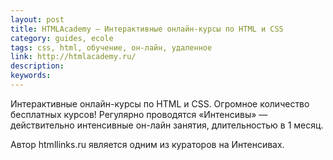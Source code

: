 ```yaml
---
layout: post
title: HTMLAcademy — Интерактивные онлайн-курсы по HTML и CSS
category: guides, ecole
tags: css, html, обучение, он-лайн, удаленное
link: http://htmlacademy.ru/
description:
keywords:
---
```


<p>Интерактивные онлайн-курсы по HTML и CSS. Огромное количество бесплатных курсов! Регулярно проводятся «Интенсивы» — действительно интенсивные он-лайн занятия, длительностью в 1 месяц.</p>
<p>Автор htmllinks.ru является одним из кураторов на Интенсивах.</p>
